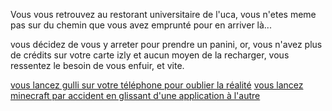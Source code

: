 Vous vous retrouvez au restorant universitaire de l'uca, vous n'etes meme pas sur du chemin que vous avez emprunté pour en arriver là...   

vous décidez de vous y arreter pour prendre un panini, or, vous n'avez plus de crédits sur votre carte izly et aucun moyen de la recharger, vous ressentez le besoin de vous enfuir, et vite.

[vous lancez gulli sur votre téléphone pour oublier la réalité](https://github.com/jmtrivial/tp-git/blob/master/mylit.md)
[vous lancez minecraft par accident en glissant d'une application à l'autre](https://github.com/jmtrivial/tp-git/blob/master/lamai.md)
